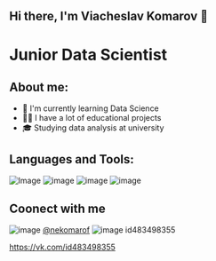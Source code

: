 ## Hi there, I'm Viacheslav Komarov 👋
# Junior Data Scientist

## About me:
- 🧐 I'm currently learning Data Science
- 🧑‍💻 I have a lot of educational projects
- 🎓 Studying data analysis at university

## Languages and Tools:
![Image](https://img.icons8.com/?size=100&id=13441&format=png&color=000000) 
![image](https://github.com/user-attachments/assets/7806ed12-efb8-416f-8d34-e2584fef1c02)
![image](https://github.com/user-attachments/assets/b97ec67d-aeab-4b95-8f16-7c60e4988bd0)
![image](https://github.com/user-attachments/assets/74e7bb18-59a9-469b-b564-db60674e7d1b)

## Coonect with me
![image](https://github.com/user-attachments/assets/a928c098-2e9b-4231-b228-a57066972003) [@nekomarof](https://t.me/nekomarof)
![image](https://github.com/user-attachments/assets/58abb308-62c5-409a-9aa3-b9fd622141b4) id483498355

https://vk.com/id483498355



